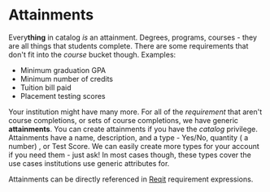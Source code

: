 # Attainments
Every**thing** in catalog *is* an attainment.  Degrees, programs, courses - they are all things that students complete.  There are some requirements that don't fit into the *course* bucket though.  Examples:

- Minimum graduation GPA
- Minimum number of credits
- Tuition bill paid
- Placement testing scores

Your institution might have many more.  For all of the *requirement* that aren't course completions, or sets of course completions, we have generic **attainments**.  You can create attainments if you have the *catalog* privilege.  Attainments have a name, description, and a type - Yes/No, quantity ( a number) , or Test Score.  We can easily create more types for your account if you need them - just ask!  In most cases though, these types cover the use cases institutions use generic attributes for.

Attainments can be directly referenced in [Reqit](/reqit/) requirement expressions.